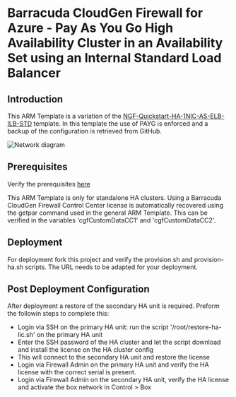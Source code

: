 # Barracuda CloudGen Firewall for Azure - Pay As You Go High Availability Cluster in an Availability Set using an Internal Standard Load Balancer

## Introduction

This ARM Template is a variation of the [NGF-Quickstart-HA-1NIC-AS-ELB-ILB-STD](https://github.com/jvhoof/ngf-azure-templates/tree/master/NGF-Quickstart-HA-1NIC-AS-ELB-ILB-STD) template. In this template the use of PAYG is enforced and a backup of the configuration is retrieved from GitHub.

![Network diagram](images/cgf-ha-1nic-elb-ilb.png)

## Prerequisites

Verify the prerequisites [here](https://github.com/jvhoof/ngf-azure-templates/tree/master/NGF-Quickstart-HA-1NIC-AS-ELB-ILB-STD#prerequisites)

This ARM Template is only for standalone HA clusters. Using a Barracuda CloudGen Firewall Control Center license is automatically recovered using the getpar command used in the general ARM Template. This can be verified in the variables 'cgfCustomDataCC1' and 'cgfCustomDataCC2'.

## Deployment

For deployment fork this project and verify the provision.sh and provision-ha.sh scripts. The URL needs to be adapted for your deployment. 

## Post Deployment Configuration

After deployment a restore of the secondary HA unit is required. Preform the followin steps to complete this:

- Login via SSH on the primary HA unit: run the script '/root/restore-ha-lic.sh' on the primary HA unit
- Enter the SSH password of the HA cluster and let the script download and install the license on the HA cluster config
- This will connect to the secondary HA unit and restore the license
- Login via Firewall Admin on the primary HA unit and verify the HA license with the correct serial is present.
- Login via Firewall Admin on the secondary HA unit, verify the HA license and activate the box network in Control > Box
